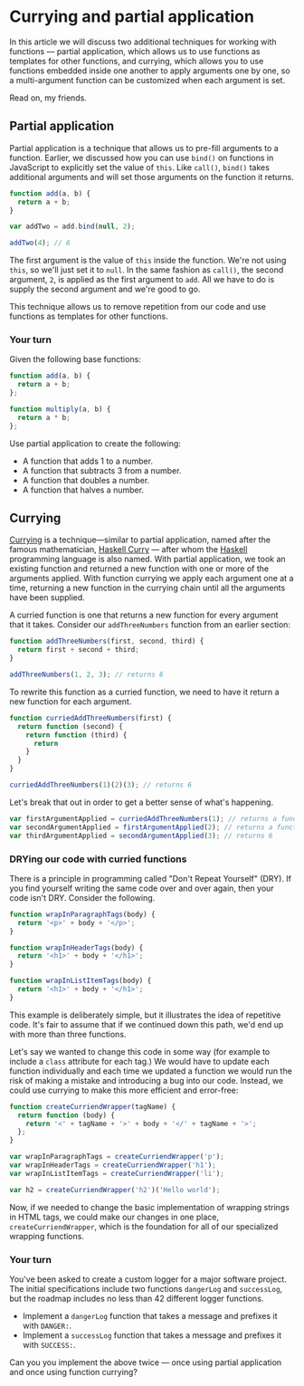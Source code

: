 # Currying and partial application
In this article we will discuss two additional techniques for working with functions — partial application, which allows us to use functions as templates for other functions, and currying, which allows you to use functions embedded inside one another to apply arguments one by one, so a multi-argument function can be customized when each argument is set.

Read on, my friends.

## Partial application

Partial application is a technique that allows us to pre-fill arguments to a function. Earlier, we discussed how you can use `bind()` on functions in JavaScript to explicitly set the value of `this`. Like `call()`, `bind()` takes additional arguments and will set those arguments on the function it returns.

```js
function add(a, b) {
  return a + b;
}

var addTwo = add.bind(null, 2);

addTwo(4); // 6
```

The first argument is the value of `this` inside the function. We're not using `this`, so we'll just set it to `null`. In the same fashion as `call()`, the second argument, `2`, is applied as the first argument to `add`. All we have to do is supply the second argument and we're good to go.

This technique allows us to remove repetition from our code and use functions as templates for other functions.

### Your turn

Given the following base functions:

```js
function add(a, b) {
  return a + b;
};

function multiply(a, b) {
  return a * b;
};
```

Use partial application to create the following:

* A function that adds 1 to a number.
* A function that subtracts 3 from a number.
* A function that doubles a number.
* A function that halves a number.

## Currying

[Currying][] is a technique—similar to partial application, named after the famous mathematician, [Haskell Curry][hc] — after whom the [Haskell][] programming language is also named. With partial application, we took an existing function and returned a new function with one or more of the arguments applied. With function currying we apply each argument one at a time, returning a new function in the currying chain until all the arguments have been supplied.

[Currying]: https://en.wikipedia.org/wiki/Currying
[hc]: https://en.wikipedia.org/wiki/Haskell_Curry
[haskell]: https://www.haskell.org

A curried function is one that returns a new function for every argument that it takes. Consider our `addThreeNumbers` function from an earlier section:

```js
function addThreeNumbers(first, second, third) {
  return first + second + third;
}

addThreeNumbers(1, 2, 3); // returns 6
```

To rewrite this function as a curried function, we need to have it return a new function for each argument.

```js
function curriedAddThreeNumbers(first) {
  return function (second) {
    return function (third) {
      return
    }
  }
}

curriedAddThreeNumbers(1)(2)(3); // returns 6
```

Let's break that out in order to get a better sense of what's happening.

```js
var firstArgumentApplied = curriedAddThreeNumbers(1); // returns a function
var secondArgumentApplied = firstArgumentApplied(2); // returns a function
var thirdArgumentApplied = secondArgumentApplied(3); // returns 6
```

### DRYing our code with curried functions

There is a principle in programming called "Don't Repeat Yourself" (DRY). If you find yourself writing the same code over and over again, then your code isn't DRY. Consider the following.

```js
function wrapInParagraphTags(body) {
  return '<p>' + body + '</p>';
}

function wrapInHeaderTags(body) {
  return '<h1>' + body + '</h1>';
}

function wrapInListItemTags(body) {
  return '<h1>' + body + '</h1>';
}
```

This example is deliberately simple, but it illustrates the idea of repetitive code. It's fair to assume that if we continued down this path, we'd end up with more than three functions.

Let's say we wanted to change this code in some way (for example to include a `class` attribute for each tag.) We would have to update each function individually and each time we updated a function we would run the risk of making a mistake and introducing a bug into our code. Instead, we could use currying to make this more efficient and error-free:

```js
function createCurriendWrapper(tagName) {
  return function (body) {
    return '<' + tagName + '>' + body + '</' + tagName + '>';
  };
}

var wrapInParagraphTags = createCurriendWrapper('p');
var wrapInHeaderTags = createCurriendWrapper('h1');
var wrapInListItemTags = createCurriendWrapper('li');

var h2 = createCurriendWrapper('h2')('Hello world');
```

Now, if we needed to change the basic implementation of wrapping strings in HTML tags, we could make our changes in one place, `createCurriendWrapper`, which is the foundation for all of our specialized wrapping functions.

### Your turn

You've been asked to create a custom logger for a major software project. The initial specifications include two functions `dangerLog` and `successLog`, but the roadmap includes no less than 42 different logger functions.

* Implement a `dangerLog` function that takes a message and prefixes it with `DANGER:`.
* Implement a `successLog` function that takes a message and prefixes it with `SUCCESS:`.

Can you you implement the above twice — once using partial application and once using function currying?

